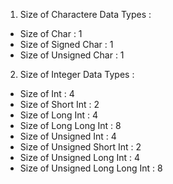 1. Size of Charactere Data Types :




* Size of Char                    : 1 
* Size of Signed Char             : 1 
* Size of Unsigned Char           : 1 




2. Size of Integer Data Types :




* Size of Int                    : 4 
* Size of Short Int              : 2
* Size of Long Int               : 4 
* Size of Long Long Int          : 8 
* Size of Unsigned Int           : 4 
* Size of Unsigned Short Int     : 2 
* Size of Unsigned Long Int      : 4 
* Size of Unsigned Long Long Int : 8 
